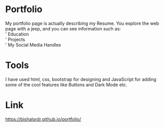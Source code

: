 # Portfolio 
My portfolio page is actually describing my Resume. You explore the web page with a jeep, and you can see information such as:<br>
' Education <br>
' Projects <br>
' My Social Media Handles <br>
 # Tools
I have used html, css, bootstrap for designing and JavaScript for adding some of the cool features like Buttons and Dark Mode etc.
# Link 
https://bishalsrdr.github.io/portfolio/
